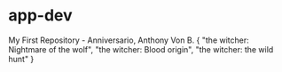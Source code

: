 # app-dev
My First Repository - Anniversario, Anthony Von B.
{
"the witcher: Nightmare of the wolf",
"the witcher: Blood origin",
"the witcher: the wild hunt"
}
